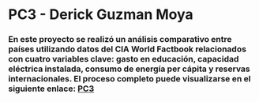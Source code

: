 # PC3 - Derick Guzman Moya
### En este proyecto se realizó un análisis comparativo entre países utilizando datos del CIA World Factbook relacionados con cuatro variables clave: gasto en educación, capacidad eléctrica instalada, consumo de energía per cápita y reservas internacionales. El proceso completo puede visualizarse en el siguiente enlace: [PC3](https://derick047.github.io/PC3/)
